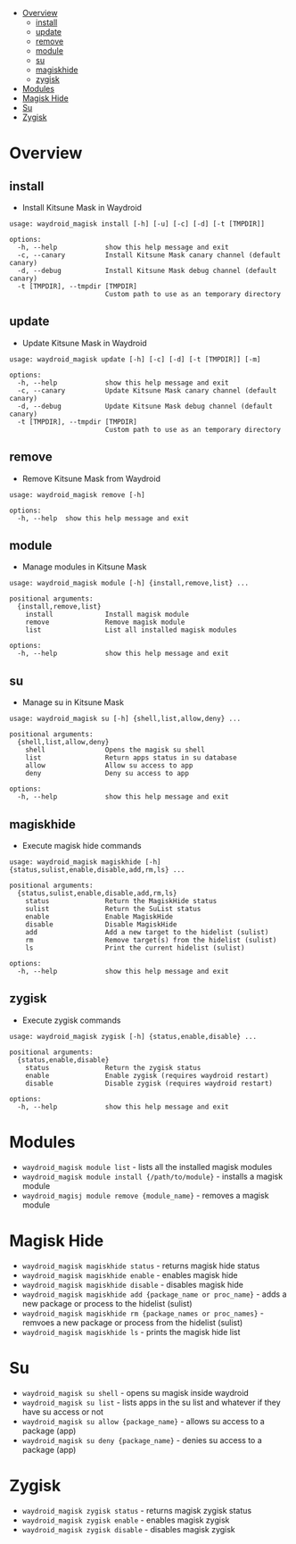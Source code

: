 - [Overview](#overview)
  - [install](#install)
  - [update](#update)
  - [remove](#remove)
  - [module](#module)
  - [su](#su)
  - [magiskhide](#magiskhide)
  - [zygisk](#zygisk)
- [Modules](#modules)
- [Magisk Hide](#magisk-hide)
- [Su](#su-1)
- [Zygisk](#zygisk-1)


# Overview

## install

* Install Kitsune Mask in Waydroid
```
usage: waydroid_magisk install [-h] [-u] [-c] [-d] [-t [TMPDIR]]

options:
  -h, --help            show this help message and exit
  -c, --canary          Install Kitsune Mask canary channel (default canary)
  -d, --debug           Install Kitsune Mask debug channel (default canary)
  -t [TMPDIR], --tmpdir [TMPDIR]
                        Custom path to use as an temporary directory
```

## update

* Update Kitsune Mask in Waydroid
```
usage: waydroid_magisk update [-h] [-c] [-d] [-t [TMPDIR]] [-m]

options:
  -h, --help            show this help message and exit
  -c, --canary          Update Kitsune Mask canary channel (default canary)
  -d, --debug           Update Kitsune Mask debug channel (default canary)
  -t [TMPDIR], --tmpdir [TMPDIR]
                        Custom path to use as an temporary directory
```

## remove
* Remove Kitsune Mask from Waydroid
```
usage: waydroid_magisk remove [-h]

options:
  -h, --help  show this help message and exit
```

##  module
* Manage modules in Kitsune Mask
```
usage: waydroid_magisk module [-h] {install,remove,list} ...

positional arguments:
  {install,remove,list}
    install             Install magisk module
    remove              Remove magisk module
    list                List all installed magisk modules

options:
  -h, --help            show this help message and exit
```

## su
* Manage su in Kitsune Mask
```
usage: waydroid_magisk su [-h] {shell,list,allow,deny} ...

positional arguments:
  {shell,list,allow,deny}
    shell               Opens the magisk su shell
    list                Return apps status in su database
    allow               Allow su access to app
    deny                Deny su access to app

options:
  -h, --help            show this help message and exit
```

## magiskhide
* Execute magisk hide commands
```
usage: waydroid_magisk magiskhide [-h] {status,sulist,enable,disable,add,rm,ls} ...

positional arguments:
  {status,sulist,enable,disable,add,rm,ls}
    status              Return the MagiskHide status
    sulist              Return the SuList status
    enable              Enable MagiskHide
    disable             Disable MagiskHide
    add                 Add a new target to the hidelist (sulist)
    rm                  Remove target(s) from the hidelist (sulist)
    ls                  Print the current hidelist (sulist)

options:
  -h, --help            show this help message and exit
```

## zygisk
* Execute zygisk commands
```
usage: waydroid_magisk zygisk [-h] {status,enable,disable} ...

positional arguments:
  {status,enable,disable}
    status              Return the zygisk status
    enable              Enable zygisk (requires waydroid restart)
    disable             Disable zygisk (requires waydroid restart)

options:
  -h, --help            show this help message and exit
```


# Modules
* `waydroid_magisk module list` - lists all the installed magisk modules
* `waydroid_magisk module install {/path/to/module}` - installs a magisk module
* `waydroid_magisj module remove {module_name}` - removes a magisk module

# Magisk Hide
* `waydroid_magisk magiskhide status` - returns magisk hide status
* `waydroid_magisk magiskhide enable` - enables magisk hide
* `waydroid_magisk magiskhide disable` - disables magisk hide
* `waydroid_magisk magiskhide add {package_name or proc_name}` - adds a new package or process to the hidelist (sulist)
* `waydroid_magisk magiskhide rm {package_names or proc_names}` - remvoes a new package or process from the hidelist (sulist)
* `waydroid_magisk magiskhide ls` - prints the magisk hide list

# Su
* `waydroid_magisk su shell` - opens su magisk inside waydroid
* `waydroid_magisk su list` - lists apps in the su list and whatever if they have su access or not
* `waydroid_magisk su allow {package_name}` - allows su access to a package (app)
* `waydroid_magisk su deny {package_name}` - denies su access to a package (app)

# Zygisk
* `waydroid_magisk zygisk status` - returns magisk zygisk status
* `waydroid_magisk zygisk enable` - enables magisk zygisk
* `waydroid_magisk zygisk disable` - disables magisk zygisk